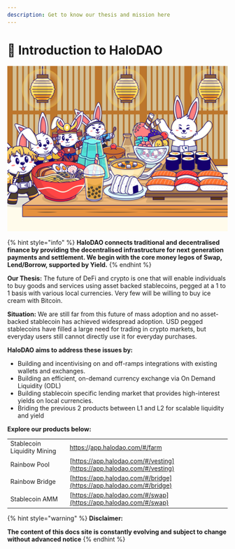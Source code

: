 ```yaml
---
description: Get to know our thesis and mission here
---
```


# 🚀 Introduction to HaloDAO

![](../.gitbook/assets/The-grand-feast.png)

{% hint style="info" %}
**HaloDAO connects traditional and decentralised finance by providing the decentralised infrastructure for next generation payments and settlement. We begin with the core money legos of Swap, Lend/Borrow, supported by Yield.**&#x20;
{% endhint %}

**Our Thesis:** The future of DeFi and crypto is one that will enable individuals to buy goods and services using asset backed stablecoins, pegged at a 1 to 1 basis with various local currencies. Very few will be willing to buy ice cream with Bitcoin.

**Situation:** We are still far from this future of mass adoption and no asset-backed stablecoin has achieved widespread adoption. USD pegged stablecoins have filled a large need for trading in crypto markets, but everyday users still cannot directly use it for everyday purchases.&#x20;

**HaloDAO aims to address these issues by:**&#x20;

* Building and incentivising on and off-ramps integrations with existing wallets and exchanges.
* Building an efficient, on-demand currency exchange via On Demand Liquidity (ODL)
* Building stablecoin specific lending market that provides high-interest yields on local currencies.
* Briding the previous 2 products between L1 and L2 for scalable liquidity and yield

**Explore our products below:**

|                             |                                                                                                     |
| --------------------------- | --------------------------------------------------------------------------------------------------- |
| Stablecoin Liquidity Mining | [https:/](https://app.halodao.com/#/farm)/[app.halodao.com/#/farm](https://app.halodao.com/#/farm)  |
| Rainbow Pool                | [https://app.halodao.com/#/vesting](https://app.halodao.com/#/vesting)                              |
| Rainbow Bridge              | [https://app.halodao.com/#/bridge](https://app.halodao.com/#/bridge)                                |
| Stablecoin AMM              | [https://app.halodao.com/#/swap](https://app.halodao.com/#/swap)                                    |

{% hint style="warning" %}
**Disclaimer:**&#x20;

**The content of this docs site is constantly evolving and subject to change without advanced notice**
{% endhint %}

